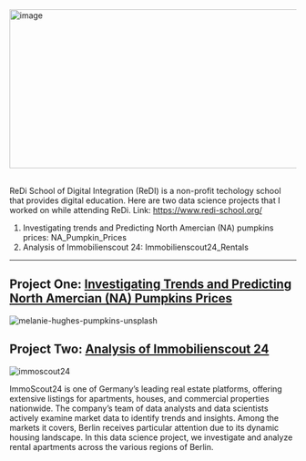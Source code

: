 <img width="1500" height="279" alt="image" src="https://github.com/user-attachments/assets/36b9e2be-9644-4659-993d-5fdf345e0e89" />

<br/>
<br/>



ReDi School of Digital Integration (ReDI) is a non-profit techology school that provides digital education. Here are two data science projects that I worked on while attending ReDi. Link: https://www.redi-school.org/

1. Investigating trends and Predicting North Amercian (NA) pumpkins prices: NA_Pumpkin_Prices
2. Analysis of Immobilienscout 24: Immobilienscout24_Rentals

---------------------------------------------------------------------------------------------------------------------------------------------------------------------------------------------------------------

## Project One: [Investigating Trends and Predicting North Amercian (NA) Pumpkins Prices](./NA_Pumpkin_Prices.ipynb)
![melanie-hughes-pumpkins-unsplash](https://github.com/user-attachments/assets/28e6cdcf-cc2a-45e3-89ff-4939cfcac3ce)


## Project Two: [Analysis of Immobilienscout 24](./Immobilienscout24_Rentals.ipynb)
![immoscout24](https://github.com/user-attachments/assets/d5bf4952-0f38-408d-8aef-41d746509f09)

ImmoScout24 is one of Germany’s leading real estate platforms, offering extensive listings for apartments, houses, and commercial properties nationwide. The company’s team of data analysts and data scientists actively examine market data to identify trends and insights. Among the markets it covers, Berlin receives particular attention due to its dynamic housing landscape. In this data science project, we investigate and analyze rental apartments across the various regions of Berlin.
